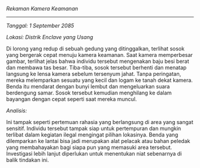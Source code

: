 _Rekaman Kamera Keamanan_

---

_Tanggal: 1 September 2085_

_Lokasi: Distrik Enclave yang Usang_

Di lorong yang redup di sebuah gedung yang ditinggalkan, terlihat sosok yang bergerak cepat menuju kamera keamanan. Saat kamera memperbesar gambar, terlihat jelas bahwa individu tersebut mengenakan baju besi berat dan membawa tas besar. Tiba-tiba, sosok tersebut berhenti dan menatap langsung ke lensa kamera sebelum tersenyum jahat. Tanpa peringatan, mereka melemparkan sesuatu yang kecil dan logam ke tanah dekat kamera. Benda itu mendarat dengan bunyi lembut dan mengeluarkan suara berdengung samar. Sosok tersebut kemudian menghilang ke dalam bayangan dengan cepat seperti saat mereka muncul.

_Analisis:_

Ini tampak seperti pertemuan rahasia yang berlangsung di area yang sangat sensitif. Individu tersebut tampak siap untuk pertempuran dan mungkin terlibat dalam kegiatan ilegal mengingat pilihan lokasinya. Benda yang dilemparkan ke lantai bisa jadi merupakan alat pelacak atau bahan peledak yang membahayakan bagi siapa pun yang memasuki area tersebut. Investigasi lebih lanjut diperlukan untuk menentukan niat sebenarnya di balik tindakan ini.
